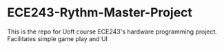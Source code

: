 # ECE243-Rythm-Master-Project
This is the repo for Uoft course ECE243's hardware programming project. 
Facilitates simple game play and UI
